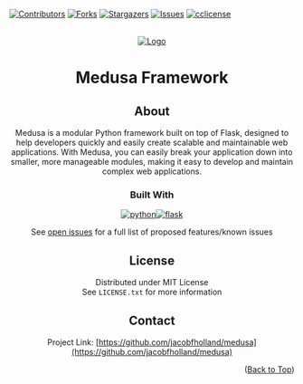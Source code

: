 <!-- template: https://github.com/othneildrew/Best-README-Template/ -->
<a name="readme-top"></a>

[![Contributors][contributors-shield]][contributors-url]
[![Forks][forks-shield]][forks-url]
[![Stargazers][stars-shield]][stars-url]
[![Issues][issues-shield]][issues-url]
[![cclicense][license-shield]][license-url]




<br />
<div align="center">
  <a href="https://github.com/jacobfholland/medusa">
    <img src="https://wp.inews.co.uk/wp-content/uploads/2022/08/SEI_120609861.jpg?w=1200&h=675&crop=1" alt="Logo">
  </a>

# Medusa Framework
 
## About
Medusa is a modular Python framework built on top of Flask, designed to help developers quickly and easily create scalable and maintainable web applications. With Medusa, you can easily break your application down into smaller, more manageable modules, making it easy to develop and maintain complex web applications.


### Built With 

[![python][python-shield]][python-url][![flask][flask-shield]][flask-url]



See [open issues](https://github.com/jacobfholland/medusa/issues) for a full list of proposed features/known issues


## License
Distributed under MIT License<br>
See `LICENSE.txt` for more information

## Contact
Project Link: [https://github.com/jacobfholland/medusa](https://github.com/jacobfholland/medusa)


<p align="right">(<a href="#readme-top">Back to Top</a>)</p>



<!-- https://www.markdownguide.org/basic-syntax/#reference-style-links -->

[python-shield]: https://img.shields.io/badge/python-3776AB?style=for-the-badge&logo=python&logoColor=ffd343
[python-url]: https://www.python.org/
[flask-shield]: https://img.shields.io/badge/flask-white?style=for-the-badge&logo=flask&logoColor=black
[flask-url]: https://flask.palletsprojects.com/en/2.2.x/
[bootstrap-shield]: https://img.shields.io/badge/Bootstrap-563D7C?style=for-the-badge&logo=bootstrap&logoColor=white
[bootstrap-url]: https://getbootstrap.com
[contributors-shield]: https://img.shields.io/github/contributors/jacobfholland/medusa.svg?style=for-the-badge
[contributors-url]: https://github.com/jacobfholland/medusa/graphs/contributors
[forks-shield]: https://img.shields.io/github/forks/jacobfholland/medusa.svg?style=for-the-badge
[forks-url]: https://github.com/jacobfholland/medusa/network/members
[stars-shield]: https://img.shields.io/github/stars/jacobfholland/medusa.svg?style=for-the-badge
[stars-url]: https://github.com/jacobfholland/medusa/stargazers
[issues-shield]: https://img.shields.io/github/issues/jacobfholland/medusa.svg?style=for-the-badge
[issues-url]: https://github.com/jacobfholland/medusa/issues
[license-shield]: https://img.shields.io/github/license/jacobfholland/medusa.svg?style=for-the-badge
[license-url]: https://github.com/jacobfholland/medusa/blob/master/LICENSE.txt
[linkedin-shield]: https://img.shields.io/badge/-LinkedIn-black.svg?style=for-the-badge&logo=linkedin&colorB=555
[linkedin-url]: https://linkedin.com/in/linkedin_username
[product-screenshot]: static/images/site_ss.png
